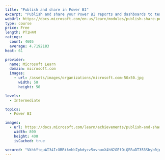 ```yaml
---
title: "Publish and share in Power BI"
excerpt: "Publish and share your Power BI reports and dashboards to teammates in your organization or to everyone on the web."
webUrl: https://docs.microsoft.com/en-us/learn/modules/publish-share-power-bi/
type: course
price: Free
length: PT1H4M
ratings:
  count: 4605
  average: 4.7192183
heat: 61

provider:
  name: Microsoft Learn
  domain: microsoft.com
  images:
    - url: /assets/images/organizations/microsoft.com-50x50.jpg
      width: 50
      height: 50

levels:
  - Intermediate

topics:
  - Power BI

images:
  - url: https://docs.microsoft.com/learn/achievements/publish-and-share-with-power-bi-desktop-social.png
    width: 800
    height: 400
    isCached: true

secured: "VkhkYtquAI34IcORRikmbb7pkdyzv5xvnuxX4hN2GEfOiQRRaDT358Sbyb0jgfHtkFOBHWCyd1wJLyCfCFHrlmDZreTAxeIlOYc0ysSUIdUKUkKxGbZltyojphpUkVce2Cf3hDNwjGwqS2N1EcqlfXsPi1ggz4jvqQTzEVXX0LiEx4JW7DhoirCWER8R2jdOpCh6dZp9qfE/nn/RXXRUWzab2hEopDE/hzhNtmXydOLPP4J11mOSOv3UY1/JNY6prD7qZH6aEPGEAztY/AMFKQhPXo5Dmjf0QQUnCS+wgOF6Ml3kfmq+knzVsX98mn0sSRdNqxQPaFiGyGTaIT4ElyPyuOfu3UDdUDnLUiIYEq4yRfXuuEZWF657J11DjKF4oVzWkzMR5PbcNiUmqrxiSZ/9j6KUF/XOMCbPLNkXYwk=;cPME3qQp65WFs0j1dOG52g=="
---
```


